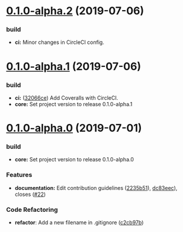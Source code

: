 <a name="0.1.0-alpha.2"></a>
# [0.1.0-alpha.2](#) (2019-07-06)

### build

* **ci:** Minor changes in CircleCI config.

<a name="0.1.0-alpha.1"></a>
# [0.1.0-alpha.1](#) (2019-07-06)

### build

* **ci:** ([32066ce](32066ce)) Add Coveralls with CircleCI.
* **core:** Set project version to release 0.1.0-alpha.1


<a name="0.1.0-alpha.0"></a>
# [0.1.0-alpha.0](#) (2019-07-01)

<!-- ### Bug Fixes -->

### build

* **core:** Set project version to release 0.1.0-alpha.0

<!-- ### Dependency updates -->

### Features

* **documentation:** Edit contribution guidelines ([2235b51](https://github.com/al3j4ndr1x/project-su/commit/2235b51)), [dc83eec](https://github.com/al3j4ndr1x/project-su/commit/dc83eec)), closes ([#22](https://github.com/al3j4ndr1x/project-su/issues/22))

### Code Refactoring

- **refactor**: Add a new filename in .gitignore ([c2cb97b](https://github.com/al3j4ndr1x/project-su/commit/c2cb97b))

<!-- ### Performance Improvements

### DEPRECATIONS

### BREAKING CHANGES -->
